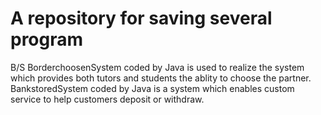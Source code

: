 # A repository for saving several program
B/S
BorderchoosenSystem coded by Java is used to realize the system which provides both tutors and students the ablity to choose the partner.
BankstoredSystem coded by Java is a system which enables custom service to help customers deposit or withdraw.

